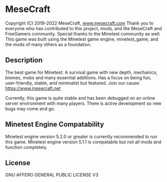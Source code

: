 MeseCraft
==========================
Copyright (C) 2019-2022 MeseCraft, www.mesecraft.com
Thank you to everyone who has contributed to this project, mods, and the MeseCraft and FreeGamers community.
Special thanks to the Minetest community as well. This game was built using the Minetest game engine, minetest_game, and the mods of many others as a foundation.

Description
-------------------------
The best game for Minetest. A survival game with new depth, mechanics, biomes, mobs and many essential additions. Has a focus on being fun, user-friendly, stable, and minimalist but featured. Join our cause: https://www.mesecraft.net

Currently, this game is quite stable and has been debugged on an online server environment with many players. There is active development so new bugs may come and go.

Minetest Engine Compatability
--------------------------
Minetest engine version 5.2.0 or greater is currently recommended to run this game.
Minetest engine version 5.1.1 is compatabile but not all mods and function completely.

License
--------------------------
GNU AFFERO GENERAL PUBLIC LICENSE V3
